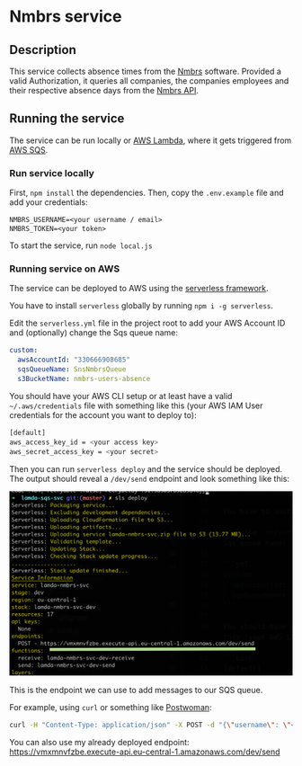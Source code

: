 # Nmbrs service

## Description

This service collects absence times from the [Nmbrs](https://nmbrs.nl/) software.
Provided a valid Authorization, it queries all companies, the companies employees and their respective absence days from the [Nmbrs API](https://api.nmbrs.nl/).

## Running the service

The service can be run locally or [AWS Lambda](https://aws.amazon.com/lambda/), where it gets triggered from [AWS SQS](https://aws.amazon.com/sqs/).

### Run service locally

First, `npm install` the dependencies.
Then, copy the `.env.example` file and add your credentials:

```
NMBRS_USERNAME=<your username / email>
NMBRS_TOKEN=<your token>
```

To start the service, run `node local.js`

### Running service on AWS

The service can be deployed to AWS using the [serverless framework](https://serverless.com/).

You have to install `serverless` globally by running `npm i -g serverless`.

Edit the `serverless.yml` file in the project root to add your AWS Account ID and (optionally) change the Sqs queue name:

```yml
custom:
  awsAccountId: "330666908685"
  sqsQueueName: SnsNmbrsQueue
  s3BucketName: nmbrs-users-absence
```

You should have your AWS CLI setup or at least have a valid `~/.aws/credentials` file with something like this (your AWS IAM User credentials for the account you want to deploy to):

```bash
[default]
aws_access_key_id = <your access key>
aws_secret_access_key = <your secret>
```

Then you can run `serverless deploy` and the service should be deployed.
The output should reveal a `/dev/send` endpoint and look something like this:

![image](./docs/sls-deploy.png)

This is the endpoint we can use to add messages to our SQS queue.

For example, using `curl` or something like [Postwoman](https://postwoman.io/):

```bash
curl -H "Content-Type: application/json" -X POST -d "{\"username\": \"<your email>\", \"token\": \"<your api token>\"}" <your endpoint>
```

You can also use my already deployed endpoint: https://vmxmnvfzbe.execute-api.eu-central-1.amazonaws.com/dev/send
